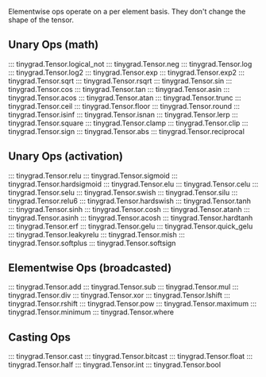 Elementwise ops operate on a per element basis. They don't change the shape of the tensor.

## Unary Ops (math)

::: tinygrad.Tensor.logical_not
::: tinygrad.Tensor.neg
::: tinygrad.Tensor.log
::: tinygrad.Tensor.log2
::: tinygrad.Tensor.exp
::: tinygrad.Tensor.exp2
::: tinygrad.Tensor.sqrt
::: tinygrad.Tensor.rsqrt
::: tinygrad.Tensor.sin
::: tinygrad.Tensor.cos
::: tinygrad.Tensor.tan
::: tinygrad.Tensor.asin
::: tinygrad.Tensor.acos
::: tinygrad.Tensor.atan
::: tinygrad.Tensor.trunc
::: tinygrad.Tensor.ceil
::: tinygrad.Tensor.floor
::: tinygrad.Tensor.round
::: tinygrad.Tensor.isinf
::: tinygrad.Tensor.isnan
::: tinygrad.Tensor.lerp
::: tinygrad.Tensor.square
::: tinygrad.Tensor.clamp
::: tinygrad.Tensor.clip
::: tinygrad.Tensor.sign
::: tinygrad.Tensor.abs
::: tinygrad.Tensor.reciprocal

## Unary Ops (activation)

::: tinygrad.Tensor.relu
::: tinygrad.Tensor.sigmoid
::: tinygrad.Tensor.hardsigmoid
::: tinygrad.Tensor.elu
::: tinygrad.Tensor.celu
::: tinygrad.Tensor.selu
::: tinygrad.Tensor.swish
::: tinygrad.Tensor.silu
::: tinygrad.Tensor.relu6
::: tinygrad.Tensor.hardswish
::: tinygrad.Tensor.tanh
::: tinygrad.Tensor.sinh
::: tinygrad.Tensor.cosh
::: tinygrad.Tensor.atanh
::: tinygrad.Tensor.asinh
::: tinygrad.Tensor.acosh
::: tinygrad.Tensor.hardtanh
::: tinygrad.Tensor.erf
::: tinygrad.Tensor.gelu
::: tinygrad.Tensor.quick_gelu
::: tinygrad.Tensor.leakyrelu
::: tinygrad.Tensor.mish
::: tinygrad.Tensor.softplus
::: tinygrad.Tensor.softsign

## Elementwise Ops (broadcasted)

::: tinygrad.Tensor.add
::: tinygrad.Tensor.sub
::: tinygrad.Tensor.mul
::: tinygrad.Tensor.div
::: tinygrad.Tensor.xor
::: tinygrad.Tensor.lshift
::: tinygrad.Tensor.rshift
::: tinygrad.Tensor.pow
::: tinygrad.Tensor.maximum
::: tinygrad.Tensor.minimum
::: tinygrad.Tensor.where

## Casting Ops

::: tinygrad.Tensor.cast
::: tinygrad.Tensor.bitcast
::: tinygrad.Tensor.float
::: tinygrad.Tensor.half
::: tinygrad.Tensor.int
::: tinygrad.Tensor.bool